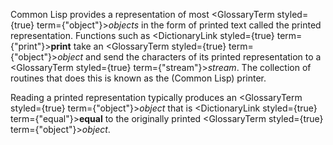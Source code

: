  



Common Lisp provides a representation of most <GlossaryTerm styled={true} term={"object"}><i>objects</i></GlossaryTerm> in the form of printed text called the printed representation. Functions such as <DictionaryLink styled={true} term={"print"}><b>print</b></DictionaryLink> take an <GlossaryTerm styled={true} term={"object"}><i>object</i></GlossaryTerm> and send the characters of its printed representation to a <GlossaryTerm styled={true} term={"stream"}><i>stream</i></GlossaryTerm>. The collection of routines that does this is known as the (Common Lisp) printer. 



Reading a printed representation typically produces an <GlossaryTerm styled={true} term={"object"}><i>object</i></GlossaryTerm> that is <DictionaryLink styled={true} term={"equal"}><b>equal</b></DictionaryLink> to the originally printed <GlossaryTerm styled={true} term={"object"}><i>object</i></GlossaryTerm>. 



